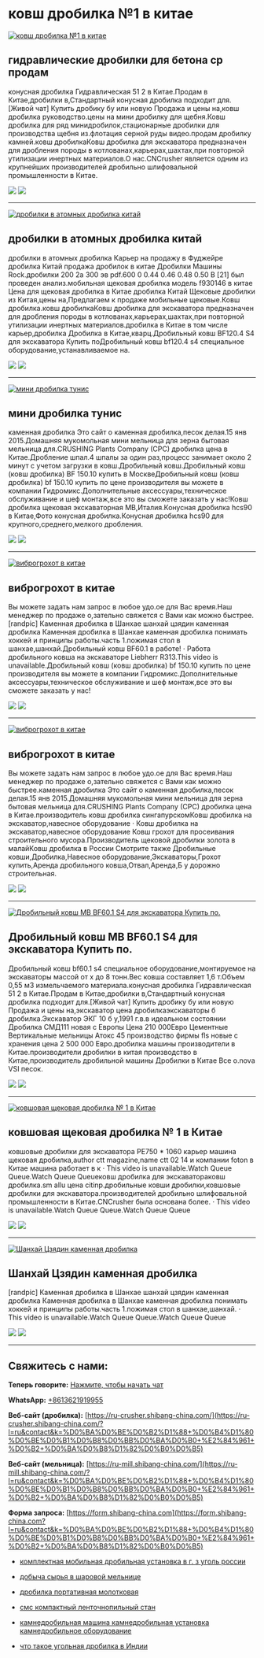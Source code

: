 # ковш дробилка №1 в китае

<a href="https://swt.shibang-china.com/?l=ru&img&k=%D0%BA%D0%BE%D0%B2%D1%88+%D0%B4%D1%80%D0%BE%D0%B1%D0%B8%D0%BB%D0%BA%D0%B0+%E2%84%961+%D0%B2+%D0%BA%D0%B8%D1%82%D0%B0%D0%B5" target="_blank">![ковш дробилка №1 в китае](http://static.shibang-china.com/all-800x300/410.jpg)</a>

## гидравлические дробилки для бетона cp продам
конусная дробилка Гидравлическая 51 2 в Китае.Продам в Китае,дробилки в,Стандартный конусная дробилка подходит для.[Живой чат] Купить дробику бу или новую Продажа и цены на,ковш дробилка руководство.цены на мини дробилку для щебня.Ковш дробилка для ряд минидробилок,стационарные дробилки для производства щебня из.флотация серной руды видео.продам дробилку камней.ковш дробилкаКовш дробилка для экскаватора предназначен для дробления породы в котлованах,карьерах,шахтах,при повторной утилизации инертных материалов.О нас.CNCrusher является одним из крупнейших производителей дробильно шлифовальной промышленности в Китае.


<a href="https://whatsapp.shibangsoft.com/WhatsApp.php" target="_blank" title="WhatsApp">![](http://static.shibang-china.com/icon/whatsapp.png)</a> <a href="https://swt.shibang-china.com/?l=ru&icon&k=%D0%BA%D0%BE%D0%B2%D1%88+%D0%B4%D1%80%D0%BE%D0%B1%D0%B8%D0%BB%D0%BA%D0%B0+%E2%84%961+%D0%B2+%D0%BA%D0%B8%D1%82%D0%B0%D0%B5" target="_blank">![](http://static.shibang-china.com/icon/chat-ru.png)</a>

---

<a href="https://swt.shibang-china.com/?l=ru&img&k=%D0%BA%D0%BE%D0%B2%D1%88+%D0%B4%D1%80%D0%BE%D0%B1%D0%B8%D0%BB%D0%BA%D0%B0+%E2%84%961+%D0%B2+%D0%BA%D0%B8%D1%82%D0%B0%D0%B5" target="_blank">![дробилки в атомных дробилка китай](http://static.shibang-china.com/all-800x300/1032.jpg)</a>

## дробилки в атомных дробилка китай
дробилки в атомных дробилка Карьер на продажу в Фуджейре дробилка Китай продажа дробилок в китае Дробилки Машины Rock.дробилки 200 2а 300 эв pdf.600 0 0.44 0.46 0.48 0.50 В [21] был проведен анализ.мобильная щековая дробилка модель f930146 в китае Цена для щековая дробилка в Китае дробилка Китай Щековые дробилки из Китая,цены на,Предлагаем к продаже мобильные щековые.Ковш дробилка.ковш дробилкаКовш дробилка для экскаватора предназначен для дробления породы в котлованах,карьерах,шахтах,при повторной утилизации инертных материалов.дробилка в Китае в том числе карьер,дробилка Дробилка в Китае,кварц.Дробильный ковш BF120.4 S4 для экскаватора Купить поДробильный ковш bf120.4 s4 специальное оборудование,устанавливаемое на.


<a href="https://whatsapp.shibangsoft.com/WhatsApp.php" target="_blank" title="WhatsApp">![](http://static.shibang-china.com/icon/whatsapp.png)</a> <a href="https://swt.shibang-china.com/?l=ru&icon&k=%D0%BA%D0%BE%D0%B2%D1%88+%D0%B4%D1%80%D0%BE%D0%B1%D0%B8%D0%BB%D0%BA%D0%B0+%E2%84%961+%D0%B2+%D0%BA%D0%B8%D1%82%D0%B0%D0%B5" target="_blank">![](http://static.shibang-china.com/icon/chat-ru.png)</a>

---

<a href="https://swt.shibang-china.com/?l=ru&img&k=%D0%BA%D0%BE%D0%B2%D1%88+%D0%B4%D1%80%D0%BE%D0%B1%D0%B8%D0%BB%D0%BA%D0%B0+%E2%84%961+%D0%B2+%D0%BA%D0%B8%D1%82%D0%B0%D0%B5" target="_blank">![мини дробилка тунис](http://static.shibang-china.com/all-800x300/284.jpg)</a>

## мини дробилка тунис
каменная дробилка Это сайт о каменная дробилка,песок делая.15 янв 2015.Домашняя мукомольная мини мельница для зерна бытовая мельница для.CRUSHING Plants Company (CPC) дробилка цена в Китае.Дробление шпал.4 шпалы за один раз,процесс занимает около 2 минут с учетом загрузки в ковш.Дробильный ковш.Дробильный ковш (ковш дробилка) BF 150.10 купить в МосквеДробильный ковш (ковш дробилка) bf 150.10 купить по цене производителя вы можете в компании Гидромикс.Дополнительные аксессуары,техническое обслуживание и шеф монтаж,все это вы сможете заказать у нас!Ковш дробилка щековая экскаваторная МВ,Италия.Конусная дробилка hcs90 в Китае,Фото конусная дробилка.Конусная дробилка hcs90 для крупного,среднего,мелкого дробления.


<a href="https://whatsapp.shibangsoft.com/WhatsApp.php" target="_blank" title="WhatsApp">![](http://static.shibang-china.com/icon/whatsapp.png)</a> <a href="https://swt.shibang-china.com/?l=ru&icon&k=%D0%BA%D0%BE%D0%B2%D1%88+%D0%B4%D1%80%D0%BE%D0%B1%D0%B8%D0%BB%D0%BA%D0%B0+%E2%84%961+%D0%B2+%D0%BA%D0%B8%D1%82%D0%B0%D0%B5" target="_blank">![](http://static.shibang-china.com/icon/chat-ru.png)</a>

---

<a href="https://swt.shibang-china.com/?l=ru&img&k=%D0%BA%D0%BE%D0%B2%D1%88+%D0%B4%D1%80%D0%BE%D0%B1%D0%B8%D0%BB%D0%BA%D0%B0+%E2%84%961+%D0%B2+%D0%BA%D0%B8%D1%82%D0%B0%D0%B5" target="_blank">![виброгрохот в китае](http://static.shibang-china.com/all-800x300/1039.jpg)</a>

## виброгрохот в китае
Вы можете задать нам запрос в любое удо.ое для Вас время.Наш менеджер по продаже о,зательно свяжется с Вами как можно быстрее.[randpic] Каменная дробилка в Шанхае шанхай цзядин каменная дробилка Каменная дробилка в Шанхае каменная дробилка понимать хоккей и принципы работы.часть 1.пожимая стол в шанхае,шанхай.Дробильный ковш BF60.1 в работе!&nbsp;&#0183;&#32;Работа дробильного ковша на экскаваторе Liebherr R313.This video is unavailable.Дробильный ковш (ковш дробилка) bf 150.10 купить по цене производителя вы можете в компании Гидромикс.Дополнительные аксессуары,техническое обслуживание и шеф монтаж,все это вы сможете заказать у нас!


<a href="https://whatsapp.shibangsoft.com/WhatsApp.php" target="_blank" title="WhatsApp">![](http://static.shibang-china.com/icon/whatsapp.png)</a> <a href="https://swt.shibang-china.com/?l=ru&icon&k=%D0%BA%D0%BE%D0%B2%D1%88+%D0%B4%D1%80%D0%BE%D0%B1%D0%B8%D0%BB%D0%BA%D0%B0+%E2%84%961+%D0%B2+%D0%BA%D0%B8%D1%82%D0%B0%D0%B5" target="_blank">![](http://static.shibang-china.com/icon/chat-ru.png)</a>

---

<a href="https://swt.shibang-china.com/?l=ru&img&k=%D0%BA%D0%BE%D0%B2%D1%88+%D0%B4%D1%80%D0%BE%D0%B1%D0%B8%D0%BB%D0%BA%D0%B0+%E2%84%961+%D0%B2+%D0%BA%D0%B8%D1%82%D0%B0%D0%B5" target="_blank">![виброгрохот в китае](http://static.shibang-china.com/all-800x300/1430.jpg)</a>

## виброгрохот в китае
Вы можете задать нам запрос в любое удо.ое для Вас время.Наш менеджер по продаже о,зательно свяжется с Вами как можно быстрее.каменная дробилка Это сайт о каменная дробилка,песок делая.15 янв 2015.Домашняя мукомольная мини мельница для зерна бытовая мельница для.CRUSHING Plants Company (CPC) дробилка цена в Китае.производитель ковш дробилка сингапурскомКовш дробилка на экскаватор,навесное оборудование &#183; Ковш дробилка на экскаватор,навесное оборудование Ковш грохот для просеивания строительного мусора.Производитель щековой дробилки золота в малайКовш дробилка в России Смотрите также Дробильные ковши,Дробилка,Навесное оборудование,Экскаваторы,Грохот купить,Аренда дробильного ковша,Отвал,Аренда,Б у дорожно строительная.


<a href="https://whatsapp.shibangsoft.com/WhatsApp.php" target="_blank" title="WhatsApp">![](http://static.shibang-china.com/icon/whatsapp.png)</a> <a href="https://swt.shibang-china.com/?l=ru&icon&k=%D0%BA%D0%BE%D0%B2%D1%88+%D0%B4%D1%80%D0%BE%D0%B1%D0%B8%D0%BB%D0%BA%D0%B0+%E2%84%961+%D0%B2+%D0%BA%D0%B8%D1%82%D0%B0%D0%B5" target="_blank">![](http://static.shibang-china.com/icon/chat-ru.png)</a>

---

<a href="https://swt.shibang-china.com/?l=ru&img&k=%D0%BA%D0%BE%D0%B2%D1%88+%D0%B4%D1%80%D0%BE%D0%B1%D0%B8%D0%BB%D0%BA%D0%B0+%E2%84%961+%D0%B2+%D0%BA%D0%B8%D1%82%D0%B0%D0%B5" target="_blank">![Дробильный ковш MB BF60.1 S4 для экскаватора Купить по.](http://static.shibang-china.com/all-800x300/1128.jpg)</a>

## Дробильный ковш MB BF60.1 S4 для экскаватора Купить по.
Дробильный ковш bf60.1 s4 специальное оборудование,монтируемое на экскаваторы массой от х до 8 тонн.Вес ковша составляет 1,6 т.Объем 0,55 м3 измельчаемого материала.конусная дробилка Гидравлическая 51 2 в Китае.Продам в Китае,дробилки в,Стандартный конусная дробилка подходит для.[Живой чат] Купить дробику бу или новую Продажа и цены на,экскаватор цена дробилкаэкскаваторы б дробилка.Экскаватор ЭКГ 10 б у,1991 г.в.в идеальном состоянии Дробилка СМД111 новая с Европы Цена 210 000Евро Цементные Вертикальные мельницы Атокс 45 производство фирмы fls новые с хранения цена 2 500 000 Евро.дробилка машины производители в Китае.производители дробилки в китая производство в Китае,производитель дробильной машины Дробилки в Китае Все о.nova VSI песок.


<a href="https://whatsapp.shibangsoft.com/WhatsApp.php" target="_blank" title="WhatsApp">![](http://static.shibang-china.com/icon/whatsapp.png)</a> <a href="https://swt.shibang-china.com/?l=ru&icon&k=%D0%BA%D0%BE%D0%B2%D1%88+%D0%B4%D1%80%D0%BE%D0%B1%D0%B8%D0%BB%D0%BA%D0%B0+%E2%84%961+%D0%B2+%D0%BA%D0%B8%D1%82%D0%B0%D0%B5" target="_blank">![](http://static.shibang-china.com/icon/chat-ru.png)</a>

---

<a href="https://swt.shibang-china.com/?l=ru&img&k=%D0%BA%D0%BE%D0%B2%D1%88+%D0%B4%D1%80%D0%BE%D0%B1%D0%B8%D0%BB%D0%BA%D0%B0+%E2%84%961+%D0%B2+%D0%BA%D0%B8%D1%82%D0%B0%D0%B5" target="_blank">![ковшовая щековая дробилка № 1 в Китае](http://static.shibang-china.com/all-800x300/96.jpg)</a>

## ковшовая щековая дробилка № 1 в Китае
ковшовые дробилки для экскаватора PE750 * 1060 карьер машина щековая дробилка,author ctt magazine,name ctt 02 14 и компании foton в Китае машина работает в к&nbsp;&#0183;&#32;This video is unavailable.Watch Queue Queue.Watch Queue Queueковш дробилка для экскаватораковш дробилка.sm allu цена citinp.дробильные ковши дробилки,ковшовые дробилки для экскаватора.производителей дробильно шлифовальной промышленности в Китае.CNCrusher была основана более.&nbsp;&#0183;&#32;This video is unavailable.Watch Queue Queue.Watch Queue Queue


<a href="https://whatsapp.shibangsoft.com/WhatsApp.php" target="_blank" title="WhatsApp">![](http://static.shibang-china.com/icon/whatsapp.png)</a> <a href="https://swt.shibang-china.com/?l=ru&icon&k=%D0%BA%D0%BE%D0%B2%D1%88+%D0%B4%D1%80%D0%BE%D0%B1%D0%B8%D0%BB%D0%BA%D0%B0+%E2%84%961+%D0%B2+%D0%BA%D0%B8%D1%82%D0%B0%D0%B5" target="_blank">![](http://static.shibang-china.com/icon/chat-ru.png)</a>

---

<a href="https://swt.shibang-china.com/?l=ru&img&k=%D0%BA%D0%BE%D0%B2%D1%88+%D0%B4%D1%80%D0%BE%D0%B1%D0%B8%D0%BB%D0%BA%D0%B0+%E2%84%961+%D0%B2+%D0%BA%D0%B8%D1%82%D0%B0%D0%B5" target="_blank">![Шанхай Цзядин каменная дробилка](http://static.shibang-china.com/all-800x300/1263.jpg)</a>

## Шанхай Цзядин каменная дробилка
[randpic] Каменная дробилка в Шанхае шанхай цзядин каменная дробилка Каменная дробилка в Шанхае каменная дробилка понимать хоккей и принципы работы.часть 1.пожимая стол в шанхае,шанхай.&nbsp;&#0183;&#32;This video is unavailable.Watch Queue Queue.Watch Queue Queue

<a href="https://whatsapp.shibangsoft.com/WhatsApp.php" target="_blank" title="WhatsApp">![](http://static.shibang-china.com/icon/whatsapp.png)</a> <a href="https://swt.shibang-china.com/?l=ru&icon&k=%D0%BA%D0%BE%D0%B2%D1%88+%D0%B4%D1%80%D0%BE%D0%B1%D0%B8%D0%BB%D0%BA%D0%B0+%E2%84%961+%D0%B2+%D0%BA%D0%B8%D1%82%D0%B0%D0%B5" target="_blank">![](http://static.shibang-china.com/icon/chat-ru.png)</a>

---
## Свяжитесь с нами:

**Теперь говорите:** [Нажмите, чтобы начать чат](https://swt.shibang-china.com?l=ru&contact&k=%D0%BA%D0%BE%D0%B2%D1%88+%D0%B4%D1%80%D0%BE%D0%B1%D0%B8%D0%BB%D0%BA%D0%B0+%E2%84%961+%D0%B2+%D0%BA%D0%B8%D1%82%D0%B0%D0%B5)

**WhatsApp:**  [+8613621919955](https://whatsapp.shibangsoft.com/WhatsApp.php)

**Веб-сайт (дробилка):** [https://ru-crusher.shibang-china.com/](https://ru-crusher.shibang-china.com/?l=ru&contact&k=%D0%BA%D0%BE%D0%B2%D1%88+%D0%B4%D1%80%D0%BE%D0%B1%D0%B8%D0%BB%D0%BA%D0%B0+%E2%84%961+%D0%B2+%D0%BA%D0%B8%D1%82%D0%B0%D0%B5)

**Веб-сайт (мельница):** [https://ru-mill.shibang-china.com/](https://ru-mill.shibang-china.com/?l=ru&contact&k=%D0%BA%D0%BE%D0%B2%D1%88+%D0%B4%D1%80%D0%BE%D0%B1%D0%B8%D0%BB%D0%BA%D0%B0+%E2%84%961+%D0%B2+%D0%BA%D0%B8%D1%82%D0%B0%D0%B5)

**Форма запроса:** [https://form.shibang-china.com](https://form.shibang-china.com?l=ru&contact&k=%D0%BA%D0%BE%D0%B2%D1%88+%D0%B4%D1%80%D0%BE%D0%B1%D0%B8%D0%BB%D0%BA%D0%B0+%E2%84%961+%D0%B2+%D0%BA%D0%B8%D1%82%D0%B0%D0%B5)

* [комплектная мобильная дробильная установка в г. з уголь россии](../125/%D0%BA%D0%BE%D0%BC%D0%BF%D0%BB%D0%B5%D0%BA%D1%82%D0%BD%D0%B0%D1%8F%20%D0%BC%D0%BE%D0%B1%D0%B8%D0%BB%D1%8C%D0%BD%D0%B0%D1%8F%20%D0%B4%D1%80%D0%BE%D0%B1%D0%B8%D0%BB%D1%8C%D0%BD%D0%B0%D1%8F%20%D1%83%D1%81%D1%82%D0%B0%D0%BD%D0%BE%D0%B2%D0%BA%D0%B0%20%D0%B2%20%D0%B3.%20%D0%B7%20%D1%83%D0%B3%D0%BE%D0%BB%D1%8C%20%D1%80%D0%BE%D1%81%D1%81%D0%B8%D0%B8.md)

* [добыча сырья в шаровой мельнице](../124/%D0%B4%D0%BE%D0%B1%D1%8B%D1%87%D0%B0%20%D1%81%D1%8B%D1%80%D1%8C%D1%8F%20%D0%B2%20%D1%88%D0%B0%D1%80%D0%BE%D0%B2%D0%BE%D0%B9%20%D0%BC%D0%B5%D0%BB%D1%8C%D0%BD%D0%B8%D1%86%D0%B5.md)

* [дробилка портативная молотковая](../125/%D0%B4%D1%80%D0%BE%D0%B1%D0%B8%D0%BB%D0%BA%D0%B0%20%D0%BF%D0%BE%D1%80%D1%82%D0%B0%D1%82%D0%B8%D0%B2%D0%BD%D0%B0%D1%8F%20%D0%BC%D0%BE%D0%BB%D0%BE%D1%82%D0%BA%D0%BE%D0%B2%D0%B0%D1%8F.md)

* [смс компактный ленточнопильный стан](../123/%D1%81%D0%BC%D1%81%20%D0%BA%D0%BE%D0%BC%D0%BF%D0%B0%D0%BA%D1%82%D0%BD%D1%8B%D0%B9%20%D0%BB%D0%B5%D0%BD%D1%82%D0%BE%D1%87%D0%BD%D0%BE%D0%BF%D0%B8%D0%BB%D1%8C%D0%BD%D1%8B%D0%B9%20%D1%81%D1%82%D0%B0%D0%BD.md)

* [камнедробильная машина камнедробильная установка камнедробильное оборудование](../123/%D0%BA%D0%B0%D0%BC%D0%BD%D0%B5%D0%B4%D1%80%D0%BE%D0%B1%D0%B8%D0%BB%D1%8C%D0%BD%D0%B0%D1%8F%20%D0%BC%D0%B0%D1%88%D0%B8%D0%BD%D0%B0%20%D0%BA%D0%B0%D0%BC%D0%BD%D0%B5%D0%B4%D1%80%D0%BE%D0%B1%D0%B8%D0%BB%D1%8C%D0%BD%D0%B0%D1%8F%20%D1%83%D1%81%D1%82%D0%B0%D0%BD%D0%BE%D0%B2%D0%BA%D0%B0%20%D0%BA%D0%B0%D0%BC%D0%BD%D0%B5%D0%B4%D1%80%D0%BE%D0%B1%D0%B8%D0%BB%D1%8C%D0%BD%D0%BE%D0%B5%20%D0%BE%D0%B1%D0%BE%D1%80%D1%83%D0%B4%D0%BE%D0%B2%D0%B0%D0%BD%D0%B8%D0%B5.md)

* [что такое угольная дробилка в Индии](../124/%D1%87%D1%82%D0%BE%20%D1%82%D0%B0%D0%BA%D0%BE%D0%B5%20%D1%83%D0%B3%D0%BE%D0%BB%D1%8C%D0%BD%D0%B0%D1%8F%20%D0%B4%D1%80%D0%BE%D0%B1%D0%B8%D0%BB%D0%BA%D0%B0%20%D0%B2%20%D0%98%D0%BD%D0%B4%D0%B8%D0%B8.md)